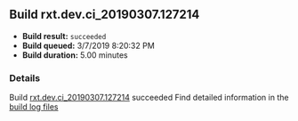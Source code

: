 ## Build rxt.dev.ci_20190307.127214
- **Build result:** `succeeded`
- **Build queued:** 3/7/2019 8:20:32 PM
- **Build duration:** 5.00 minutes
### Details
Build [rxt.dev.ci_20190307.127214](https://winappstudio.visualstudio.com/web/build.aspx?pcguid=a4ef43be-68ce-4195-a619-079b4d9834c2&builduri=vstfs%3a%2f%2f%2fBuild%2fBuild%2f27214) succeeded
Find detailed information in the [build log files](https://uwpctdiags.blob.core.windows.net/buildlogs/rxt.dev.ci_20190307.127214_logs.zip)
